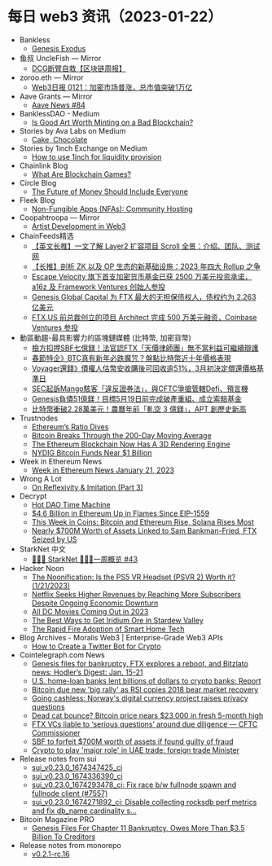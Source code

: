 # 每日 web3 资讯（2023-01-22）

- Bankless
  - [Genesis Exodus](https://newsletter.banklesshq.com/p/genesis-exodus)
- 鱼叔 UncleFish — Mirror
  - [DCG断臂自救【区块链周报】](https://mirror.xyz/0xA6DDeA5E7a4eF5c680200BF37984A06c6CFb123D/GMYyNdhScYySDB2dbgoXDd7yVW_agOlNCcXKhUwH8cA)
- zoroo.eth — Mirror
  - [Web3日报 0121：加密市场普涨，总市值突破1万亿](https://mirror.xyz/zoroo.eth/8oclBaxqIuhQIldja4d2t2AmDObw9kD9yYWNp9dlCpw)
- Aave Grants — Mirror
  - [Aave News #84](https://aavegrants.mirror.xyz/2_Wzruk0wOgFQctzIwNIn8X2D8vIlDjajU0GjCtONEg)
- BanklessDAO - Medium
  - [Is Good Art Worth Minting on a Bad Blockchain?](https://medium.com/bankless-dao/is-good-art-worth-minting-on-a-bad-blockchain-3aead99c4f47?source=rss----2e8b6adb479c---4)
- Stories by Ava Labs on Medium
  - [Cake, Chocolate](https://medium.com/@avalabs/cake-chocolate-3c16511c2dd8?source=rss-2d09314f14e9------2)
- Stories by 1inch Exchange on Medium
  - [How to use 1inch for liquidity provision](https://1inch-exchange.medium.com/how-to-use-1inch-for-liquidity-provision-b6f986a4d7e2?source=rss-c4f4cadf8a31------2)
- Chainlink Blog
  - [What Are Blockchain Games?](https://blog.chain.link/blockchain-gaming/)
- Circle Blog
  - [The Future of Money Should Include Everyone](https://www.circle.com/blog/davos-day4-the-future-of-money-should-include-everyone)
- Fleek Blog
  - [Non-Fungible Apps (NFAs): Community Hosting](https://blog.fleek.co/posts/nfa-community-hosting)
- Coopahtroopa — Mirror
  - [Artist Development in Web3](https://coopahtroopa.mirror.xyz/tPz5PFKbpPA-YT_-U1LyjS2K72F3symLM9FvW1cWHG4)
- ChainFeeds精选
  - [【英文长推】一文了解 Layer2 扩容项目 Scroll 全景：介绍、团队、测试网](https://twitter.com/ShivanshuMadan/status/1615635137420750848)
  - [【长推】剖析 ZK 以及 OP 生态的新基础设施：2023 年四大 Rollup 之争](https://twitter.com/Wuhuoqiu/status/1616423913373982720)
  - [Escape Velocity 旗下首支加密货币基金已获 2500 万美元投资承诺，a16z 及 Framework Ventures 创始人参投](https://www.theblock.co/post/203823/castle-island-a16z-escape-velocity-fund)
  - [Genesis Global Capital 为 FTX 最大的无担保债权人，债权约为 2.263 亿美元](https://www.coindesk.com/policy/2023/01/20/crypto-lender-genesis-global-capital-is-ftxs-largest-unsecured-creditor/)
  - [FTX.US 前总裁创立的项目 Architect 完成 500 万美元融资，Coinbase Ventures 参投](https://www.bloomberg.com/news/articles/2023-01-20/ex-ftx-us-president-harrison-taps-coinbase-circle-for-new-crypto-firm)
- 動區動趨-最具影響力的區塊鏈媒體 (比特幣, 加密貨幣)
  - [檢方扣押SBF七億鎂！法官認FTX「天價律師團」無不當利益可繼續辯護](https://www.blocktempo.com/law-firm-sullivan-cromwell-can-represent-ftx-debtors-judge-rules/)
  - [春節特企》BTC真有新年必跌魔咒？盤點比特幣近十年價格表現](https://www.blocktempo.com/will-btc-drop-every-year-before-the-chinese-new-year/)
  - [Voyager還錢》債權人估幣安收購後可回收逾51%，3月初決定償還價格基準日](https://www.blocktempo.com/voyager-creditors-can-recover-more-than-51-percent/)
  - [SEC起訴Mango駭客「違反證券法」，與CFTC爭搶管轄Defi、預言機](https://www.blocktempo.com/sec-charges-mango-hacker-for-116-million-mango-mango-markets-exploit/)
  - [Genesis負債51億鎂！目標5月19日前完成破產重組、成立索賠基金](https://www.blocktempo.com/genesis-claims-51b-in-liabilities-in-first-day-bankruptcy/)
  - [比特幣衝破2.28萬美元！農曆年前「軋空 3 億鎂」，APT 創歷史新高](https://www.blocktempo.com/bitcoin-surges-past-22000/)
- Trustnodes
  - [Ethereum’s Ratio Dives](https://www.trustnodes.com/2023/01/21/ethereums-ratio-dives)
  - [Bitcoin Breaks Through the 200-Day Moving Average](https://www.trustnodes.com/2023/01/21/bitcoin-breaks-through-the-200-day-moving-average)
  - [The Ethereum Blockchain Now Has A 3D Rendering Engine](https://www.trustnodes.com/2023/01/21/the-ethereum-blockchain-now-has-a-3d-rendering-engine)
  - [NYDIG Bitcoin Funds Near $1 Billion](https://www.trustnodes.com/2023/01/21/nydig-bitcoin-funds-near-1-billion)
- Week in Ethereum News
  - [Week in Ethereum News  January 21, 2023](https://weekinethereumnews.com/week-in-ethereum-news-january-21-2023/)
- Wrong A Lot
  - [On Reflexivity & Imitation (Part 3)](https://wrongalot.substack.com/p/on-reflexivity-and-imitation-part-781)
- Decrypt
  - [Hot DAO Time Machine](https://decrypt.co/119686/hot-dao-time-machine)
  - [$4.6 Billion in Ethereum Up in Flames Since EIP-1559](https://decrypt.co/119687/4-6-billion-ethereum-flames-since-eip-1559)
  - [This Week in Coins: Bitcoin and Ethereum Rise, Solana Rises Most](https://decrypt.co/119698/this-week-in-coins-bitcoin-and-ethereum-rise-solana-rises-most)
  - [Nearly $700M Worth of Assets Linked to Sam Bankman-Fried, FTX Seized by US](https://decrypt.co/119695/feds-seize-about-700m-ftx-sam-bankman-fried-assets)
- StarkNet 中文
  - [👩🏽‍🚀 StarkNet 👨🏽‍🚀一周概览 #43](https://starknetzh.substack.com/p/starknet-43-659)
- Hacker Noon
  - [The Noonification: Is the PS5 VR Headset (PSVR 2) Worth it? (1/21/2023)](https://hackernoon.com/1-21-2023-noonification?source=rss)
  - [Netflix Seeks Higher Revenues by Reaching More Subscribers Despite Ongoing Economic Downturn](https://hackernoon.com/netflix-aims-for-higher-revenues-by-reaching-more-subscribers-despite-economic-downturn?source=rss)
  - [All DC Movies Coming Out in 2023](https://hackernoon.com/all-dc-movies-coming-out-in-2023?source=rss)
  - [The Best Ways to Get Iridium Ore in Stardew Valley](https://hackernoon.com/the-best-ways-to-get-iridium-ore-in-stardew-valley?source=rss)
  - [The Rapid Fire Adoption of Smart Home Tech](https://hackernoon.com/the-rapid-fire-adoption-of-smart-home-tech?source=rss)
- Blog Archives - Moralis Web3 | Enterprise-Grade Web3 APIs
  - [How to Create a Twitter Bot for Crypto](https://moralis.io/how-to-create-a-twitter-bot-for-crypto/)
- Cointelegraph.com News
  - [Genesis files for bankruptcy, FTX explores a reboot, and Bitzlato news: Hodler’s Digest: Jan. 15-21](https://cointelegraph.com/magazine/genesis-files-for-bankruptcy-ftx-explores-a-reboot-and-bitzlato-news-hodlers-digest-jan-15-21/)
  - [U.S. home-loan banks lent billions of dollars to crypto banks: Report](https://cointelegraph.com/news/u-s-home-loan-banks-lent-billions-of-dollars-to-crypto-banks-report)
  - [Bitcoin due new 'big rally' as RSI copies 2018 bear market recovery](https://cointelegraph.com/news/bitcoin-due-new-big-rally-as-rsi-copies-2018-bear-market-recovery)
  - [Going cashless: Norway's digital currency project raises privacy questions](https://cointelegraph.com/news/going-cashless-norway-s-digital-currency-project-raises-privacy-questions)
  - [Dead cat bounce? Bitcoin price nears $23,000 in fresh 5-month high](https://cointelegraph.com/news/dead-cat-bounce-bitcoin-price-nears-23-000-in-fresh-5-month-high)
  - [FTX VCs liable to ‘serious questions’ around due diligence — CFTC Commissioner](https://cointelegraph.com/news/ftx-vcs-liable-to-serious-questions-around-due-diligence-cftc-commissioner)
  - [SBF to forfeit $700M worth of assets if found guilty of fraud](https://cointelegraph.com/news/sbf-to-forfeit-700m-worth-of-assets-if-found-guilty-of-fraud)
  - [Crypto to play 'major role' in UAE trade: foreign trade Minister](https://cointelegraph.com/news/crypto-to-play-major-role-in-uae-trade-foreign-trade-minister)
- Release notes from sui
  - [sui_v0.23.0_1674347425_ci](https://github.com/MystenLabs/sui/releases/tag/sui_v0.23.0_1674347425_ci)
  - [sui_v0.23.0_1674336390_ci](https://github.com/MystenLabs/sui/releases/tag/sui_v0.23.0_1674336390_ci)
  - [sui_v0.23.0_1674293478_ci: Fix race b/w fullnode spawn and fullnode client (#7557)](https://github.com/MystenLabs/sui/releases/tag/sui_v0.23.0_1674293478_ci)
  - [sui_v0.23.0_1674271892_ci: Disable collecting rocksdb perf metrics and fix db_name cardinality s…](https://github.com/MystenLabs/sui/releases/tag/sui_v0.23.0_1674271892_ci)
- Bitcoin Magazine PRO
  - [Genesis Files For Chapter 11 Bankruptcy, Owes More Than $3.5 Billion To Creditors](https://bmpro.substack.com/p/genesis-bankruptcy-owes-billions-to-customers)
- Release notes from monorepo
  - [v0.2.1-rc.16](https://github.com/connext/monorepo/releases/tag/v0.2.1-rc.16)
